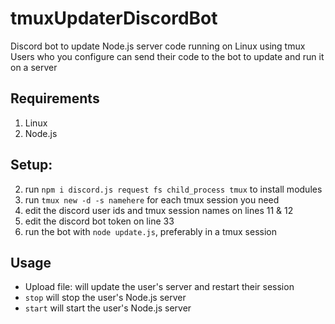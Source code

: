 # tmuxUpdaterDiscordBot
Discord bot to update Node.js server code running on Linux using tmux<br>
Users who you configure can send their code to the bot to update and run it on a server

## Requirements
1. Linux
2. Node.js

## Setup:
2. run `npm i discord.js request fs child_process tmux` to install modules
3. run `tmux new -d -s namehere` for each tmux session you need
4. edit the discord user ids and tmux session names on lines 11 & 12
5. edit the discord bot token on line 33
6. run the bot with `node update.js`, preferably in a tmux session

## Usage
* Upload file: will update the user's server and restart their session
* `stop` will stop the user's Node.js server
* `start` will start the user's Node.js server
